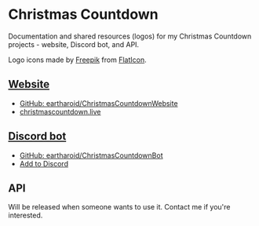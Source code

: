 # Christmas Countdown

Documentation and shared resources (logos) for my Christmas Countdown projects - website, Discord bot, and API.

Logo icons made by [Freepik](https://www.flaticon.com/authors/freepik) from [FlatIcon](https://www.flaticon.com/).

## [Website](https://github.com/eartharoid/ChristmasCountdownWebsite)

- [GitHub: eartharoid/ChristmasCountdownWebsite](https://github.com/eartharoid/ChristmasCountdownWebsite)
- [christmascountdown.live](https://www.christmascountdown.live)

## [Discord bot](https://github.com/eartharoid/ChristmasCountdownBot)

- [GitHub: eartharoid/ChristmasCountdownBot](https://github.com/eartharoid/ChristmasCountdownBot)
- [Add to Discord](https://www.christmascountdown.live/invite)

## API

Will be released when someone wants to use it. Contact me if you're interested.


